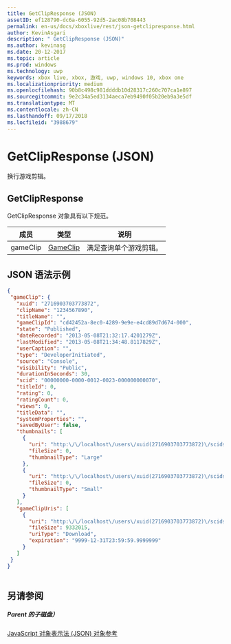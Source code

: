 ```yaml
---
title: GetClipResponse (JSON)
assetID: ef128790-dc6a-6055-92d5-2ac08b708443
permalink: en-us/docs/xboxlive/rest/json-getclipresponse.html
author: KevinAsgari
description: " GetClipResponse (JSON)"
ms.author: kevinasg
ms.date: 20-12-2017
ms.topic: article
ms.prod: windows
ms.technology: uwp
keywords: xbox live, xbox, 游戏, uwp, windows 10, xbox one
ms.localizationpriority: medium
ms.openlocfilehash: 90b8c498c981ddddb10d28317c260c707ca1e897
ms.sourcegitcommit: 9e2c34a5ed3134aeca7eb9490f05b20eb9a3e5df
ms.translationtype: MT
ms.contentlocale: zh-CN
ms.lasthandoff: 09/17/2018
ms.locfileid: "3988679"
---
```

# <a name="getclipresponse-json"></a>GetClipResponse (JSON)
换行游戏剪辑。 
<a id="ID4EN"></a>

 
## <a name="getclipresponse"></a>GetClipResponse
 
GetClipResponse 对象具有以下规范。
 
| 成员| 类型| 说明| 
| --- | --- | --- | 
| gameClip| [GameClip](json-gameclip.md)| 满足查询单个游戏剪辑。| 
  
<a id="ID4ELB"></a>

 
## <a name="sample-json-syntax"></a>JSON 语法示例
 

```json
{
 "gameClip": {
   "xuid": "2716903703773872",
   "clipName": "1234567890",
   "titleName": "",
   "gameClipId": "cd42452a-8ec0-4289-9e9e-e4cd89d7d674-000",
   "state": "Published",
   "dateRecorded": "2013-05-08T21:32:17.4201279Z",
   "lastModified": "2013-05-08T21:34:48.8117829Z",
   "userCaption": "",
   "type": "DeveloperInitiated",
   "source": "Console",
   "visibility": "Public",
   "durationInSeconds": 30,
   "scid": "00000000-0000-0012-0023-000000000070",
   "titleId": 0,
   "rating": 0,
   "ratingCount": 0,
   "views": 0,
   "titleData": "",
   "systemProperties": "",
   "savedByUser": false,
   "thumbnails": [
     {
       "uri": "http:\/\/localhost\/users\/xuid(2716903703773872)\/scids\/00000000-0000-0012-0023-000000000070\/clips\/cd42452a-8ec0-4289-9e9e-e4cd89d7d674-000\/thumbnails\/large",
       "fileSize": 0,
       "thumbnailType": "Large"
     },
     {
       "uri": "http:\/\/localhost\/users\/xuid(2716903703773872)\/scids\/00000000-0000-0012-0023-000000000070\/clips\/cd42452a-8ec0-4289-9e9e-e4cd89d7d674-000\/thumbnails\/small",
       "fileSize": 0,
       "thumbnailType": "Small"
     }
   ],
   "gameClipUris": [
     {
       "uri": "http:\/\/localhost\/users\/xuid(2716903703773872)\/scids\/00000000-0000-0012-0023-000000000070\/clips\/cd42452a-8ec0-4289-9e9e-e4cd89d7d674-000",
       "fileSize": 9332015,
       "uriType": "Download",
       "expiration": "9999-12-31T23:59:59.9999999"
     }
   ]
 }
}
    
```

  
<a id="ID4EUB"></a>

 
## <a name="see-also"></a>另请参阅
 
<a id="ID4EWB"></a>

 
##### <a name="parent"></a>Parent 的子磁盘） 

[JavaScript 对象表示法 (JSON) 对象参考](atoc-xboxlivews-reference-json.md)

   